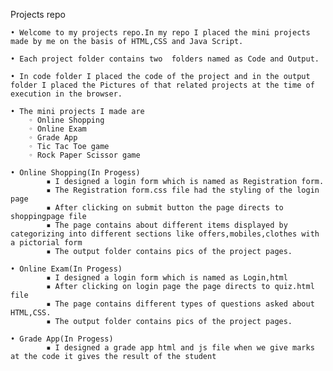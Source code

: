 Projects repo

    • Welcome to my projects repo.In my repo I placed the mini projects made by me on the basis of HTML,CSS and Java Script.
      
    • Each project folder contains two  folders named as Code and Output.
      
    • In code folder I placed the code of the project and in the output folder I placed the Pictures of that related projects at the time of execution in the browser.
      
    • The mini projects I made are 
        ◦ Online Shopping
        ◦ Online Exam
        ◦ Grade App
        ◦ Tic Tac Toe game
        ◦ Rock Paper Scissor game

    • Online Shopping(In Progess)
            ▪ I designed a login form which is named as Registration form.
            ▪ The Registration form.css file had the styling of the login page
            ▪ After clicking on submit button the page directs to shoppingpage file
            ▪ The page contains about different items displayed by categorizing into different sections like offers,mobiles,clothes with a pictorial form
            ▪ The output folder contains pics of the project pages.

    • Online Exam(In Progess)
            ▪ I designed a login form which is named as Login,html
            ▪ After clicking on login page the page directs to quiz.html file
            ▪ The page contains different types of questions asked about HTML,CSS.
            ▪ The output folder contains pics of the project pages.
              
    • Grade App(In Progess)
            ▪ I designed a grade app html and js file when we give marks at the code it gives the result of the student

   
 

